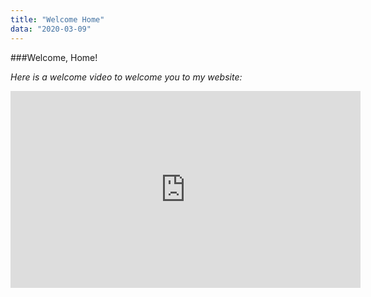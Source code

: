```yaml
---
title: "Welcome Home"
data: "2020-03-09"
---
```

###Welcome, Home!

*Here is a welcome video to welcome you to my website:*

<iframe width="560" height="315" src="https://www.youtube.com/embed/7nH2NYpeKa4" frameborder="0" allow="accelerometer; autoplay; encrypted-media; gyroscope;" allowfullscreen></iframe>
